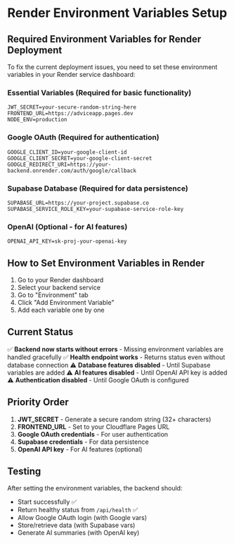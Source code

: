 # Render Environment Variables Setup

## Required Environment Variables for Render Deployment

To fix the current deployment issues, you need to set these environment variables in your Render service dashboard:

### Essential Variables (Required for basic functionality)
```
JWT_SECRET=your-secure-random-string-here
FRONTEND_URL=https://adviceapp.pages.dev
NODE_ENV=production
```

### Google OAuth (Required for authentication)
```
GOOGLE_CLIENT_ID=your-google-client-id
GOOGLE_CLIENT_SECRET=your-google-client-secret
GOOGLE_REDIRECT_URI=https://your-backend.onrender.com/auth/google/callback
```

### Supabase Database (Required for data persistence)
```
SUPABASE_URL=https://your-project.supabase.co
SUPABASE_SERVICE_ROLE_KEY=your-supabase-service-role-key
```

### OpenAI (Optional - for AI features)
```
OPENAI_API_KEY=sk-proj-your-openai-key
```

## How to Set Environment Variables in Render

1. Go to your Render dashboard
2. Select your backend service
3. Go to "Environment" tab
4. Click "Add Environment Variable"
5. Add each variable one by one

## Current Status

✅ **Backend now starts without errors** - Missing environment variables are handled gracefully
✅ **Health endpoint works** - Returns status even without database connection
⚠️ **Database features disabled** - Until Supabase variables are added
⚠️ **AI features disabled** - Until OpenAI API key is added
⚠️ **Authentication disabled** - Until Google OAuth is configured

## Priority Order

1. **JWT_SECRET** - Generate a secure random string (32+ characters)
2. **FRONTEND_URL** - Set to your Cloudflare Pages URL
3. **Google OAuth credentials** - For user authentication
4. **Supabase credentials** - For data persistence
5. **OpenAI API key** - For AI features (optional)

## Testing

After setting the environment variables, the backend should:
- Start successfully ✅
- Return healthy status from `/api/health` ✅
- Allow Google OAuth login (with Google vars)
- Store/retrieve data (with Supabase vars)
- Generate AI summaries (with OpenAI key)
